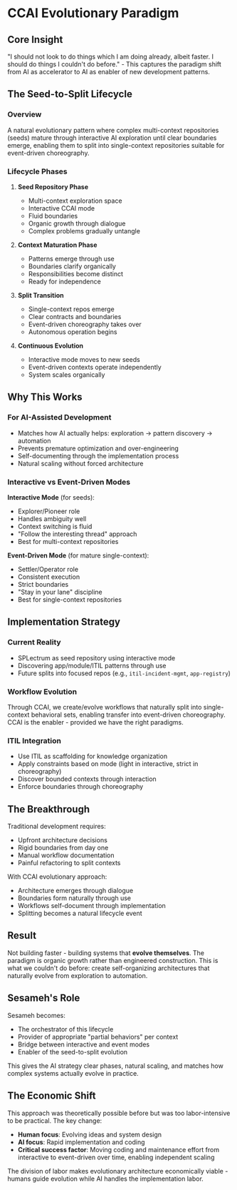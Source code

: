 # CCAI Evolutionary Paradigm

## Core Insight

"I should not look to do things which I am doing already, albeit faster. I should do things I couldn't do before." - This captures the paradigm shift from AI as accelerator to AI as enabler of new development patterns.

## The Seed-to-Split Lifecycle

### Overview
A natural evolutionary pattern where complex multi-context repositories (seeds) mature through interactive AI exploration until clear boundaries emerge, enabling them to split into single-context repositories suitable for event-driven choreography.

### Lifecycle Phases

1. **Seed Repository Phase**
   - Multi-context exploration space
   - Interactive CCAI mode
   - Fluid boundaries
   - Organic growth through dialogue
   - Complex problems gradually untangle

2. **Context Maturation Phase**
   - Patterns emerge through use
   - Boundaries clarify organically
   - Responsibilities become distinct
   - Ready for independence

3. **Split Transition**
   - Single-context repos emerge
   - Clear contracts and boundaries
   - Event-driven choreography takes over
   - Autonomous operation begins

4. **Continuous Evolution**
   - Interactive mode moves to new seeds
   - Event-driven contexts operate independently
   - System scales organically

## Why This Works

### For AI-Assisted Development
- Matches how AI actually helps: exploration → pattern discovery → automation
- Prevents premature optimization and over-engineering
- Self-documenting through the implementation process
- Natural scaling without forced architecture

### Interactive vs Event-Driven Modes

**Interactive Mode** (for seeds):
- Explorer/Pioneer role
- Handles ambiguity well
- Context switching is fluid
- "Follow the interesting thread" approach
- Best for multi-context repositories

**Event-Driven Mode** (for mature single-context):
- Settler/Operator role
- Consistent execution
- Strict boundaries
- "Stay in your lane" discipline
- Best for single-context repositories

## Implementation Strategy

### Current Reality
- SPLectrum as seed repository using interactive mode
- Discovering app/module/ITIL patterns through use
- Future splits into focused repos (e.g., `itil-incident-mgmt`, `app-registry`)

### Workflow Evolution
Through CCAI, we create/evolve workflows that naturally split into single-context behavioral sets, enabling transfer into event-driven choreography. CCAI is the enabler - provided we have the right paradigms.

### ITIL Integration
- Use ITIL as scaffolding for knowledge organization
- Apply constraints based on mode (light in interactive, strict in choreography)
- Discover bounded contexts through interaction
- Enforce boundaries through choreography

## The Breakthrough

Traditional development requires:
- Upfront architecture decisions
- Rigid boundaries from day one
- Manual workflow documentation
- Painful refactoring to split contexts

With CCAI evolutionary approach:
- Architecture emerges through dialogue
- Boundaries form naturally through use
- Workflows self-document through implementation
- Splitting becomes a natural lifecycle event

## Result

Not building faster - building systems that **evolve themselves**. The paradigm is organic growth rather than engineered construction. This is what we couldn't do before: create self-organizing architectures that naturally evolve from exploration to automation.

## Sesameh's Role

Sesameh becomes:
- The orchestrator of this lifecycle
- Provider of appropriate "partial behaviors" per context
- Bridge between interactive and event modes
- Enabler of the seed-to-split evolution

This gives the AI strategy clear phases, natural scaling, and matches how complex systems actually evolve in practice.

## The Economic Shift

This approach was theoretically possible before but was too labor-intensive to be practical. The key change:

- **Human focus**: Evolving ideas and system design
- **AI focus**: Rapid implementation and coding
- **Critical success factor**: Moving coding and maintenance effort from interactive to event-driven over time, enabling independent scaling

The division of labor makes evolutionary architecture economically viable - humans guide evolution while AI handles the implementation labor.